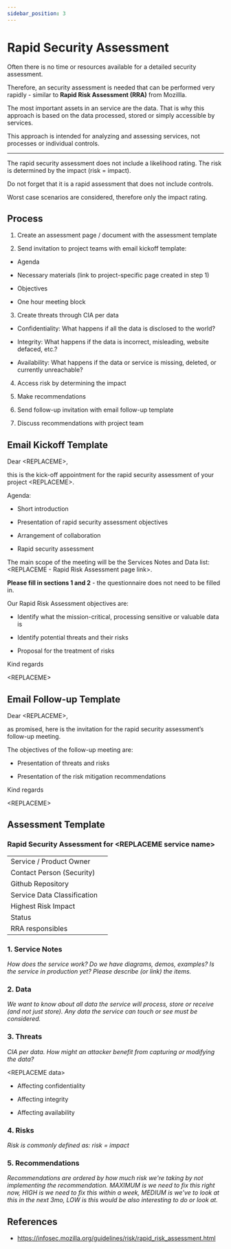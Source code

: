 ```yaml
---
sidebar_position: 3
---
```


# Rapid Security Assessment

Often there is no time or resources available for a detailed security assessment.

Therefore, an security assessment is needed that can be performed very rapidly - similar to **Rapid Risk Assessment (RRA)** from Mozillla.

The most important assets in an service are the data. That is why this approach is based on the data processed, stored or simply accessible by services.

This approach is intended for analyzing and assessing services, not processes or individual controls.

---

The rapid security assessment does not include a likelihood rating. The risk is determined by the impact (risk = impact).

Do not forget that it is a rapid assessment that does not include controls.

Worst case scenarios are considered, therefore only the impact rating.

## Process

1. Create an assessment page / document with the assessment template

2. Send invitation to project teams with email kickoff template:

- Agenda

- Necessary materials (link to project-specific page created in step 1)

- Objectives

- One hour meeting block

3. Create threats through CIA per data

- Confidentiality: What happens if all the data is disclosed to the world?

- Integrity: What happens if the data is incorrect, misleading, website defaced, etc.?

- Availability: What happens if the data or service is missing, deleted, or currently unreachable?

4. Access risk by determining the impact

5. Make recommendations

6. Send follow-up invitation with email follow-up template

7. Discuss recommendations with project team

## Email Kickoff Template

Dear \<REPLACEME\>,

this is the kick-off appointment for the rapid security assessment of your project \<REPLACEME\>.

Agenda:

- Short introduction

- Presentation of rapid security assessment objectives

- Arrangement of collaboration

- Rapid security assessment

The main scope of the meeting will be the Services Notes and Data list: \<REPLACEME - Rapid Risk Assessment page link\>.

**Please fill in sections 1 and 2** - the questionnaire does not need to be filled in.

Our Rapid Risk Assessment objectives are:

- Identify what the mission-critical, processing sensitive or valuable data is

- Identify potential threats and their risks

- Proposal for the treatment of risks

Kind regards

\<REPLACEME\>

## Email Follow-up Template

Dear \<REPLACEME\>,

as promised, here is the invitation for the rapid security assessment’s follow-up meeting.

The objectives of the follow-up meeting are:

- Presentation of threats and risks

- Presentation of the risk mitigation recommendations

Kind regards

\<REPLACEME\>

## Assessment Template

### Rapid Security Assessment for \<REPLACEME service name\>

|                             |     |
| --------------------------- | --- |
| Service / Product Owner     |     |
| Contact Person (Security)   |     |
| Github Repository           |     |
| Service Data Classification |     |
| Highest Risk Impact         |     |
| Status                      |     |
| RRA responsibles            |     |

### 1. Service Notes

_How does the service work? Do we have diagrams, demos, examples? Is the service in production yet?_
_Please describe (or link) the items._

### 2. Data

_We want to know about all data the service will process, store or receive (and not just store). Any data the service can touch or see must be considered._

### 3. Threats

_CIA per data._
_How might an attacker benefit from capturing or modifying the data?_

\<REPLACEME data\>

- Affecting confidentiality

- Affecting integrity

- Affecting availability

### 4. Risks

_Risk is commonly defined as: risk = impact_

### 5. Recommendations

_Recommendations are ordered by how much risk we're taking by not implementing the recommendation._
_MAXIMUM is we need to fix this right now, HIGH is we need to fix this within a week, MEDIUM is we’ve to look at this in the next 3mo, LOW is this would be also interesting to do or look at._

## References

- https://infosec.mozilla.org/guidelines/risk/rapid_risk_assessment.html
